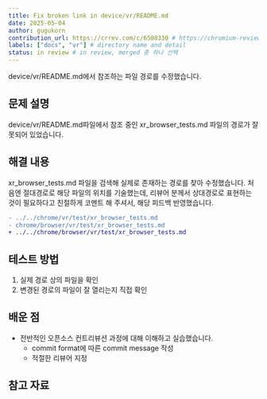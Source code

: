 ```yaml
---
title: Fix broken link in device/vr/README.md
date: 2025-05-04
author: gugukorn
contribution_url: https://crrev.com/c/6508330 # https://chromium-review.googlesource.com/c/chromium/src/+/6508330
labels: ["docs", "vr"] # directory name and detail
status: in review # in review, merged 중 하나 선택
---
```


device/vr/README.md에서 참조하는 파일 경로를 수정했습니다.

## 문제 설명

device/vr/README.md파일에서 참조 중인 xr_browser_tests.md 파일의 경로가 잘못되어 있었습니다.

## 해결 내용

xr_browser_tests.md 파일을 검색해 실제로 존재하는 경로를 찾아 수정했습니다.
처음엔 절대경로로 해당 파일의 위치를 기술했는데, 리뷰어 분께서 상대경로로 표현하는 것이 필요하다고 친절하게 코멘트 해 주셔서, 해당 피드백 반영했습니다.

```diff
- ../../chrome/vr/test/xr_browser_tests.md
- chrome/browser/vr/test/xr_browser_tests.md
+ ../../chrome/browser/vr/test/xr_browser_tests.md

```

## 테스트 방법

1. 실제 경로 상의 파일을 확인
2. 변경된 경로의 파일이 잘 열리는지 직접 확인

## 배운 점

- 전반적인 오픈소스 컨트리뷰션 과정에 대해 이해하고 실습했습니다.
  - commit format에 따른 commit message 작성
  - 적절한 리뷰어 지정

## 참고 자료
